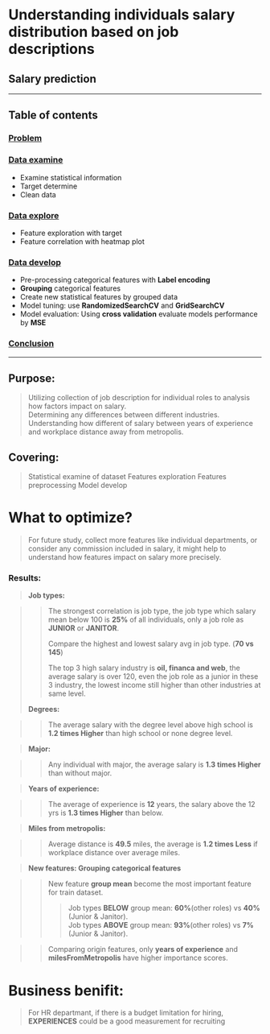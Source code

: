 # Understanding individuals salary distribution based on job descriptions
## Salary prediction


-----------------------------------------------------------------------------------------------------------------------------------------



## Table of contents

### [Problem](#purpose)

### [Data examine](https://nbviewer.jupyter.org/github/yayuchen/salary-project/blob/main/examine/data%20statistical%20examine.ipynb)
* Examine statistical information
* Target determine
* Clean data

### [Data explore](https://nbviewer.jupyter.org/github/yayuchen/salary-project/blob/main/explore/data%20exploration.ipynb)
* Feature exploration with target
* Feature correlation with heatmap plot

### [Data develop](https://nbviewer.jupyter.org/github/yayuchen/salary-project/blob/main/develop/data%20develop.ipynb)
* Pre-processing categorical features with **Label encoding**
* **Grouping** categorical features
* Create new statistical features by grouped data
* Model tuning: use **RandomizedSearchCV** and **GridSearchCV**
* Model evaluation: Using **cross validation** evaluate models performance by **MSE**

### [Conclusion](#results)



-----------------------------------------------------------------------------------------------------------------------------------------



## Purpose:

> Utilizing collection of job description for individual roles to analysis how factors impact on salary.                                  
> Determining any differences between different industries.                                                                                
> Understanding how different of salary between years of experience and workplace distance away from metropolis.
> 
## Covering:

> Statistical examine of dataset
> Features exploration 
> Features preprocessing
> Model develop
> 


# What to optimize?

> For future study, collect more features like individual departments, or consider any commission included in salary, it might help to understand how features impact on salary more precisely.
> 

### Results:

> **Job types:**

>> The strongest correlation is job type, the job type which salary mean below 100 is **25%** of all individuals, only a job role as **JUNIOR** or **JANITOR**.
>> 
>> Compare the highest and lowest salary avg in job type. (**70 vs 145**)
>> 
>> The top 3 high salary industry is **oil, financa and web**, the average salary is over 120, even the job role as a junior in these 3 industry, the lowest income still higher than other industries at same level.
>
> **Degrees:**

>> The average salary with the degree level above high school is **1.2 times Higher** than high school or none degree level.

> **Major:**

>> Any individual with major, the average salary is **1.3 times Higher** than without major.

> **Years of experience:**

>> The average of experience is **12** years, the salary above the 12 yrs is **1.3 times Higher** than below.

> **Miles from metropolis:**

>> Average distance is **49.5** miles, the average is **1.2 times Less** if workplace distance over average miles.

> **New features: Grouping categorical features**

>> New feature **group mean** become the most important feature for train dataset.
>>>Job types **BELOW** group mean: **60%**(other roles) vs **40%**(Junior & Janitor).                                                     
>>>Job types **ABOVE** group mean: **93%**(other roles) vs **7%**(Junior & Janitor).

>> Comparing origin features, only **years of experience** and **milesFromMetropolis** have higher importance scores.
>> 

# Business benifit:

> For HR departmant, if there is a budget limitation for hiring, **EXPERIENCES** could be a good measurement for recruiting

